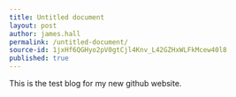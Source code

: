 ```yaml
---
title: Untitled document
layout: post
author: james.hall
permalink: /untitled-document/
source-id: 1jxHf6QGHyo2pV0gtCjl4Knv_L42GZHxWLFkMcew40l8
published: true
---
```

This is the test blog for my new github website.

